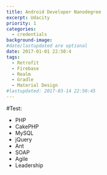 ```yaml
---
title: Android Developer Nanodegree
excerpt: Udacity
priority: 1
categories:
  - credentials
background-image:
#date/lastupdated are optional
date: 2017-01-01 22:50:4
tags:
  - Retrofit
  - Firebase
  - Realm
  - Gradle
  - Material Design
#lastupdated: 2017-03-14 22:50:45
---
```

#Test:

<ul class="techlist">
<li><span class="tech">PHP</span></li>
<li><span class="tech">CakePHP</span></li>
<li><span class="tech">MySQL</span></li>
<li><span class="tech">jQuery</span></li>
<li><span class="tech">Ant</span></li>
<li><span class="tech">SOAP</span></li>
<li><span class="tech">Agile</span></li>
<li><span class="tech">Leadership</span></li>
</ul>
